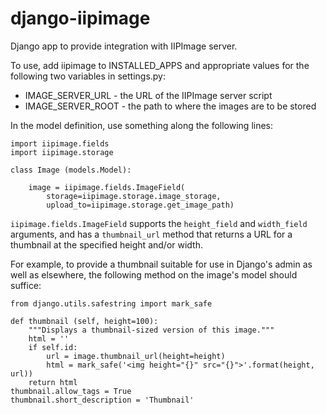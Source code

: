 django-iipimage
===============

Django app to provide integration with IIPImage server.

To use, add iipimage to INSTALLED_APPS and appropriate values for the
following two variables in settings.py:

* IMAGE_SERVER_URL - the URL of the IIPImage server script
* IMAGE_SERVER_ROOT - the path to where the images are to be stored

In the model definition, use something along the following lines:

    import iipimage.fields
    import iipimage.storage

    class Image (models.Model):

        image = iipimage.fields.ImageField(
            storage=iipimage.storage.image_storage,
            upload_to=iipimage.storage.get_image_path)

`iipimage.fields.ImageField` supports the `height_field` and
`width_field` arguments, and has a `thumbnail_url` method that returns
a URL for a thumbnail at the specified height and/or width.

For example, to provide a thumbnail suitable for use in Django's admin
as well as elsewhere, the following method on the image's model should
suffice:

    from django.utils.safestring import mark_safe

    def thumbnail (self, height=100):
        """Displays a thumbnail-sized version of this image."""
        html = ''
        if self.id:
            url = image.thumbnail_url(height=height)
            html = mark_safe('<img height="{}" src="{}">'.format(height, url))
        return html
    thumbnail.allow_tags = True
    thumbnail.short_description = 'Thumbnail'
